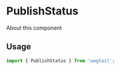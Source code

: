# PublishStatus

About this component

## Usage

```javascript
import { PublishStatus } from 'wagtail';
```
